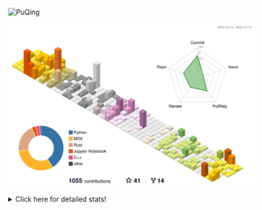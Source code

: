 ![PuQing](https://user-images.githubusercontent.com/27223114/171565019-9a56fae6-b08b-421f-99db-7e830da42371.png)

![](./profile-3d-contrib/profile-season-animate.svg)

<details>
<summary>Click here for detailed stats!</summary>

<!--START_SECTION:waka-->
![Lines of code](https://img.shields.io/badge/From%20Hello%20World%20I%27ve%20Written-1.5%20million%20lines%20of%20code-blue)

**🐱 My GitHub Data** 

> 📦 409.8 kB Used in GitHub's Storage 
 > 
> 🏆 631 Contributions in the Year 2024
 > 
> 🚫 Not Opted to Hire
 > 
> 📜 58 Public Repositories 
 > 
> 🔑 29 Private Repositories 
 > 
**I'm a Night 🦉** 

```text
🌞 Morning                521 commits         ██░░░░░░░░░░░░░░░░░░░░░░░   06.06 % 
🌆 Daytime                3764 commits        ███████████░░░░░░░░░░░░░░   43.76 % 
🌃 Evening                2181 commits        ██████░░░░░░░░░░░░░░░░░░░   25.36 % 
🌙 Night                  2135 commits        ██████░░░░░░░░░░░░░░░░░░░   24.82 % 
```


📊 **This Week I Spent My Time On** 

```text
💬 Programming Languages: 
Python                   15 hrs 7 mins       ████████░░░░░░░░░░░░░░░░░   33.04 % 
Browsing                 14 hrs 37 mins      ████████░░░░░░░░░░░░░░░░░   31.92 % 
Markdown                 3 hrs 29 mins       ██░░░░░░░░░░░░░░░░░░░░░░░   07.62 % 
GitHubing                3 hrs 12 mins       ██░░░░░░░░░░░░░░░░░░░░░░░   07.01 % 
Other                    2 hrs 38 mins       █░░░░░░░░░░░░░░░░░░░░░░░░   05.76 % 

🔥 Editors: 
Chrome                   22 hrs 6 mins       ████████████░░░░░░░░░░░░░   48.28 % 
VS Code                  18 hrs 38 mins      ██████████░░░░░░░░░░░░░░░   40.72 % 
Obsidian                 3 hrs 21 mins       ██░░░░░░░░░░░░░░░░░░░░░░░   07.35 % 
fish                     1 hr 40 mins        █░░░░░░░░░░░░░░░░░░░░░░░░   03.65 % 

💻 Operating System: 
Mac                      27 hrs 9 mins       ███████████████░░░░░░░░░░   59.30 % 
WSL                      12 hrs 48 mins      ███████░░░░░░░░░░░░░░░░░░   27.96 % 
Linux                    5 hrs 50 mins       ███░░░░░░░░░░░░░░░░░░░░░░   12.74 % 
```


<!--END_SECTION:waka-->
</details>
